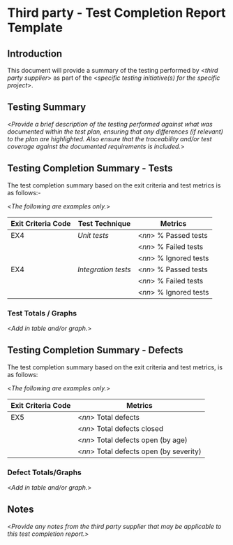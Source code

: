 # Third party - Test Completion Report Template

<!--TOC max3-->


## Introduction

This document will provide a summary of the testing performed by <_third party supplier_> as part of the <_specific testing initiative(s) for the specific project_>.


## Testing Summary

<_Provide a brief description of the testing performed against what was documented within the test plan, ensuring that any differences (if relevant) to the plan are highlighted. Also ensure that the traceability and/or test coverage against the documented requirements is included._>


## Testing Completion Summary - Tests

The test completion summary based on the exit criteria and test metrics is as follows:-

<_The following are examples only._>

| Exit Criteria Code | Test Technique | Metrics
| ---                | ---            | ---
| EX4                | _Unit tests_   | <_nn_> % Passed tests
|                    |                | <_nn_> % Failed tests
|                    |                | <_nn_> % Ignored tests
| EX4                | _Integration tests_ | <_nn_> % Passed tests
|                    |                | <_nn_> % Failed tests
|                    |                | <_nn_> % Ignored tests

### Test Totals / Graphs

<_Add in table and/or graph._>


## Testing Completion Summary - Defects

The test completion summary based on the exit criteria and test metrics, is as follows:

<_The following are examples only._>

| Exit Criteria Code | Metrics
| ---                | ---
| EX5                | <_nn_> Total defects
|                    | <_nn_> Total defects closed
|                    | <_nn_> Total defects open (by age)
|                    | <_nn_> Total defects open (by severity)

### Defect Totals/Graphs

<_Add in table and/or graph._>


## Notes

<_Provide any notes from the third party supplier that may be applicable to this test completion report._>
